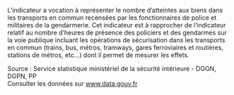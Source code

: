<p>
L’indicateur a vocation à représenter le nombre d’atteintes aux biens dans les transports en commun recensées par les fonctionnaires de police et militaires de la gendarmerie.
Cet indicateur est à rapprocher de l’indicateur relatif au nombre d’heures de présence des policiers et des gendarmes sur la voie publique incluant les opérations de sécurisation dans les transports en commun (trains, bus, métros, tramways, gares ferroviaires et routières, stations de métros, etc…) dont il permet de mesurer les effets. 
</p>
<p class="font-italic body-2">Source : Service statistique ministériel de la sécurité intérieure - DGGN, DGPN, PP <br> Consulter les données sur <a target="_blank" href="https://www.data.gouv.fr/fr/datasets/barometre-des-resultats-de-laction-publique/">www.data.gouv.fr</a></p>